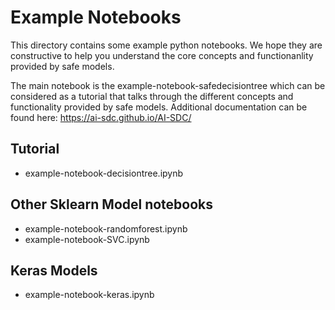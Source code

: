 # Example Notebooks

This directory contains some example python notebooks.
We hope they are constructive to help you understand the 
core concepts and functionanlity provided by safe models.

The main notebook is the example-notebook-safedecisiontree which can be considered 
as a tutorial that talks through the different concepts and functionality provided 
by safe models. Additional documentation can be found here: https://ai-sdc.github.io/AI-SDC/

## Tutorial

* example-notebook-decisiontree.ipynb

## Other Sklearn Model notebooks

* example-notebook-randomforest.ipynb
* example-notebook-SVC.ipynb

## Keras Models

* example-notebook-keras.ipynb
